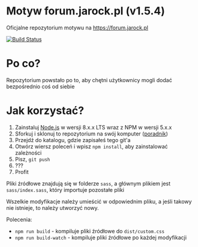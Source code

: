 # Motyw forum.jarock.pl (v1.5.4)
Oficjalne repozytorium motywu na https://forum.jarock.pl

[![Build Status](https://travis-ci.org/forum-jarock/theme.svg?branch=master)](https://travis-ci.org/forum-jarock/theme)
# Po co?
Repozytorium powstało po to, aby chętni użytkownicy mogli dodać bezpośrednio coś od siebie
# Jak korzystać?
1. Zainstaluj [Node.js](https://nodejs.org/) w wersji 8.x.x LTS wraz z NPM w wersji 5.x.x
2. Sforkuj i sklonuj to repozytorium na swój komputer ([poradnik](https://help.github.com/articles/fork-a-repo/))
3. Przejdź do katalogu, gdzie zapisałeś tego git'a
4. Otwórz wiersz poleceń i wpisz ``npm install``, aby zainstalować zależności
5. Pisz, ``git push``
6. ???
7. Profit

Pliki źródłowe znajdują się w folderze ``sass``, a głównym plikiem jest
``sass/index.sass``, który importuje pozostałe pliki

Wszelkie modyfikacje należy umieścić w odpowiednim pliku, a jeśli takowy nie istnieje,
to należy utworzyć nowy.

Polecenia:
* ``npm run build`` - kompiluje pliki źródłowe do ``dist/custom.css``
* ``npm run build-watch`` - kompiluje pliki źródłowe po każdej modyfikacji
